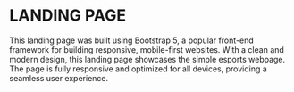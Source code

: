 # LANDING PAGE
This landing page was built using Bootstrap 5, a popular front-end framework for building responsive, mobile-first websites. With a clean and modern design, this landing page showcases the simple esports webpage. 
The page is fully responsive and optimized for all devices, providing a seamless user experience.
